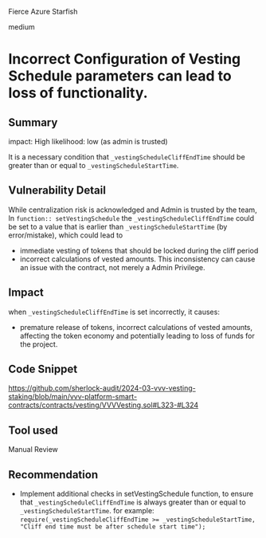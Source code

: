 Fierce Azure Starfish

medium

# Incorrect Configuration of Vesting Schedule parameters can lead to loss of functionality.


## Summary

impact: High
likelihood: low (as admin is trusted)

It is a necessary condition that `_vestingScheduleCliffEndTime` should be greater than or equal to `_vestingScheduleStartTime`.


## Vulnerability Detail
While centralization risk is acknowledged and Admin is trusted by the team, In `function:: setVestingSchedule` the `_vestingScheduleCliffEndTime` could be set to a value that is earlier than `_vestingScheduleStartTime` (by error/mistake), which could lead to 
-  immediate vesting of tokens that should be locked during the cliff period
-  incorrect calculations of vested amounts. 
This inconsistency can cause an issue with the contract, not merely a Admin Privilege.

## Impact
when `_vestingScheduleCliffEndTime` is set incorrectly, it causes:
 - premature release of tokens, incorrect calculations of vested amounts, affecting the token economy and potentially leading to loss of funds for the project.

## Code Snippet
https://github.com/sherlock-audit/2024-03-vvv-vesting-staking/blob/main/vvv-platform-smart-contracts/contracts/vesting/VVVVesting.sol#L323-#L324



## Tool used
Manual Review

## Recommendation
-  Implement  additional checks in setVestingSchedule function,  to ensure that `_vestingScheduleCliffEndTime` is always greater than or equal to `_vestingScheduleStartTime`.
 for example: `require(_vestingScheduleCliffEndTime >= _vestingScheduleStartTime, "Cliff end time must be after schedule start time");`
